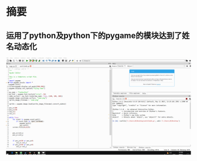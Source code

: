 # 摘要
## 运用了python及python下的pygame的模块达到了姓名动态化
![](https://github.com/po1sonace/computational_physics_N2015301510023/blob/master/flying%20name.gif)
